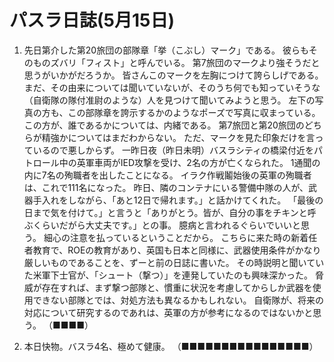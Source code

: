 # パスラ日誌(5月15日)

1. 先日第介した第20旅団の部隊章「挙（こぶし）マーク」である。
   彼らもそのものズバリ「フィスト」と呼んでいる。
   第7旅団のマ一クより強そうだと思うがいかがだろうか。
   皆さんこのマークを左胸につけて誇らしげである。
   まだ、その由来については聞いていないが、そのうち何でも知っていそうな（自衛隊の隊付准尉のような）人を見つけて聞いてみようと思う。
   左下の写真の方も、この部隊章を誇示するかのようなポーズで写真に収まっている。
   この方が、誰であるかについては、内緒である。
   第7旅団と第20旅団のどちらが精強かについてはまだわからない。
   ただ、マークを見た印象だけを言っているので悪しからず。
   一昨日夜（昨日未明）バスラシティの橋梁付近をパトロール中の英軍車両がIED攻撃を受け、2名の方が亡くなられた。
   1通聞の内に7名の殉職者を出したことになる。
   イラク作戦鬮始後の英軍の殉職者は、これで111名になった。
   昨日、隣のコンテナにいる警備中隊の人が、武器手入れをしながら、「あと12日で帰れます。」と話かけてくれた。
   「最後の日まで気を付けて。」と言うと「ありがとう。皆が、自分の事をチキンと呼ぶくらいだがら大丈夫です。」との事。
   臆病と言われるぐらいでいいと思う。
   細心の注意を払っているということだから。
   こちらに来た時の新着任者教育で、ROEの教育があり、英国も日本と同様に、武器使用条件がかなり厳しいものであることを、ずーと前の日誌に書いた。
   その時説明と聞いていた米軍下士官が、「シュート（撃つ）」を連発していたのも興味深かった。
   脅威が存在すれば、まず撃つ部隊と、慣重に状況を考慮してからしか武器を使用できない部隊とでは、対処方法も異なるかもしれない。
   自衛隊が、将来の対応について研究するのであれは、英軍の方が参考になるのではないかと思う。
   （■■■■）

2. 本日快物。バスラ4名、極めて健康。
   （■■■■■■■■■■■■■■■■）
